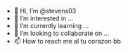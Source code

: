 - 👋 Hi, I’m @stevens03
- 👀 I’m interested in ...
- 🌱 I’m currently learning ...
- 💞️ I’m looking to collaborate on ...
- 📫 How to reach me al tu corazon bb

<!---
stevens03/stevens03 is a ✨ special ✨ repository because its `README.md` (this file) appears on your GitHub profile.
You can click the Preview link to take a look at your changes.
--->

